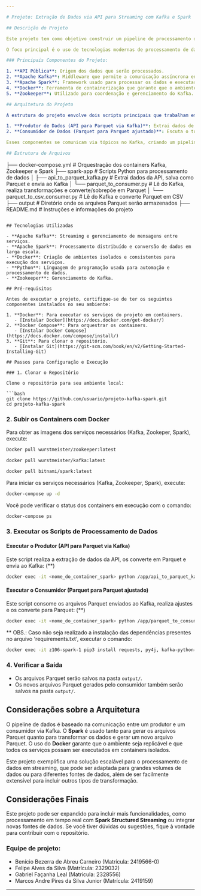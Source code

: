 ```yaml
---

# Projeto: Extração de Dados via API para Streaming com Kafka e Spark

## Descrição do Projeto

Este projeto tem como objetivo construir um pipeline de processamento de dados em tempo real (streaming) utilizando Apache Kafka e Apache Spark. A aplicação extrai dados de uma API pública, salva os dados em arquivos no formato Parquet, envia esses arquivos para o Kafka, e posteriormente um consumidor lê esses arquivos, realiza transformações para normalização dos dados e armazena o resultado novamente em Parquet.

O foco principal é o uso de tecnologias modernas de processamento de dados e streaming, simulando um fluxo contínuo de dados que pode ser escalado para grandes volumes.

### Principais Componentes do Projeto:

1. **API Pública**: Origem dos dados que serão processados.
2. **Apache Kafka**: Middleware que permite a comunicação assíncrona entre os componentes do sistema (produtores e consumidores).
3. **Apache Spark**: Framework usado para processar os dados e executar transformações complexas, além de converter formatos de dados (Parquet para Parquet ajustado).
4. **Docker**: Ferramenta de containerização que garante que o ambiente de desenvolvimento seja replicável e isolado.
5. **Zookeeper**: Utilizado para coordenação e gerenciamento do Kafka.

## Arquitetura do Projeto

A estrutura do projeto envolve dois scripts principais que trabalham em conjunto para realizar o fluxo de dados:

1. **Produtor de Dados (API para Parquet via Kafka)**: Extrai dados de uma API pública, salva-os em formato Parquet e envia as referências dos arquivos para o Kafka.
2. **Consumidor de Dados (Parquet para Parquet ajustado)**: Escuta o tópico Kafka, consome os arquivos Parquet, ajusta os dados e armazena o resultado em novo Parquet.

Esses componentes se comunicam via tópicos no Kafka, criando um pipeline de processamento assíncrono que simula um fluxo de dados em tempo real.

## Estrutura de Arquivos

```
├── docker-compose.yml         # Orquestração dos containers Kafka, Zookeeper e Spark
├── spark-app                  # Scripts Python para processamento de dados
│   ├── api_to_parquet_kafka.py      # Extrai dados da API, salva como Parquet e envia ao Kafka
│   └── parquet_to_consumer.py       # Lê do Kafka, realiza transformações e converte/sobrepõe em Parquet
│   └── parquet_to_csv_consumer.py   # Lê do Kafka e converte Parquet em CSV
├── output                     # Diretório onde os arquivos Parquet serão armazenados
├── README.md                  # Instruções e informações do projeto
```

## Tecnologias Utilizadas

- **Apache Kafka**: Streaming e gerenciamento de mensagens entre serviços.
- **Apache Spark**: Processamento distribuído e conversão de dados em larga escala.
- **Docker**: Criação de ambientes isolados e consistentes para execução dos serviços.
- **Python**: Linguagem de programação usada para automação e processamento de dados.
- **Zookeeper**: Gerenciamento do Kafka.

## Pré-requisitos

Antes de executar o projeto, certifique-se de ter os seguintes componentes instalados no seu ambiente:

1. **Docker**: Para executar os serviços do projeto em containers.
   - [Instalar Docker](https://docs.docker.com/get-docker/)
2. **Docker Compose**: Para orquestrar os containers.
   - [Instalar Docker Compose](https://docs.docker.com/compose/install/)
3. **Git**: Para clonar o repositório.
   - [Instalar Git](https://git-scm.com/book/en/v2/Getting-Started-Installing-Git)

## Passos para Configuração e Execução

### 1. Clonar o Repositório

Clone o repositório para seu ambiente local:

```bash
git clone https://github.com/usuario/projeto-kafka-spark.git
cd projeto-kafka-spark
```

### 2. Subir os Containers com Docker

Para obter as imagens dos serviços necessários (Kafka, Zookeper, Spark), execute:

```bash
Docker pull wurstmeister/zookeeper:latest
```
```bash
docker pull wurstmeister/kafka:latest
```
```bash
docker pull bitnami/spark:latest
```

Para iniciar os serviços necessários (Kafka, Zookeeper, Spark), execute:

```bash
docker-compose up -d
```

Você pode verificar o status dos containers em execução com o comando:

```bash
docker-compose ps
```

### 3. Executar os Scripts de Processamento de Dados

#### Executar o Produtor (API para Parquet via Kafka)

Este script realiza a extração de dados da API, os converte em Parquet e envia ao Kafka: (**)

```bash
docker exec -it <nome_do_container_spark> python /app/api_to_parquet_kafka.py
```

#### Executar o Consumidor (Parquet para Parquet ajustado)

Este script consome os arquivos Parquet enviados ao Kafka, realiza ajustes e os converte para Parquet: (**)

```bash
docker exec -it <nome_do_container_spark> python /app/parquet_to_consumer.py
```

** OBS.: Caso não seja realizado a instalação das dependências presentes no arquivo 'requirements.txt', executar o comando:

```bash
docker exec -it z106-spark-1 pip3 install requests, py4j, kafka-python-ng, pyspark, six
```

### 4. Verificar a Saída

- Os arquivos Parquet serão salvos na pasta `output/`.
- Os novos arquivos Parquet gerados pelo consumidor também serão salvos na pasta `output/`.

## Considerações sobre a Arquitetura

O pipeline de dados é baseado na comunicação entre um produtor e um consumidor via Kafka. O **Spark** é usado tanto para gerar os arquivos Parquet quanto para transformar os dados e gerar um novo arquivo Parquet. O uso do **Docker** garante que o ambiente seja replicável e que todos os serviços possam ser executados em containers isolados.

Este projeto exemplifica uma solução escalável para o processamento de dados em streaming, que pode ser adaptada para grandes volumes de dados ou para diferentes fontes de dados, além de ser facilmente extensível para incluir outros tipos de transformação.

## Considerações Finais

Este projeto pode ser expandido para incluir mais funcionalidades, como processamento em tempo real com **Spark Structured Streaming** ou integrar novas fontes de dados. Se você tiver dúvidas ou sugestões, fique à vontade para contribuir com o repositório.

### Equipe de projeto:

- Benício Bezerra de Abreu Carneiro (Matrícula: 2419566-0)
- Felipe Alves da Silva (Matrícula: 2329032)
- Gabriel Façanha Leal (Matrícula: 2328556)
- Marcos Andre Pires da Silva Junior (Matrícula: 2419159)

---
```

